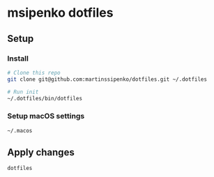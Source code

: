 # msipenko dotfiles

## Setup

### Install

```sh
# Clone this repo
git clone git@github.com:martinssipenko/dotfiles.git ~/.dotfiles

# Run init
~/.dotfiles/bin/dotfiles
```

### Setup macOS settings

```sh
~/.macos
```

## Apply changes

```sh
dotfiles
```
